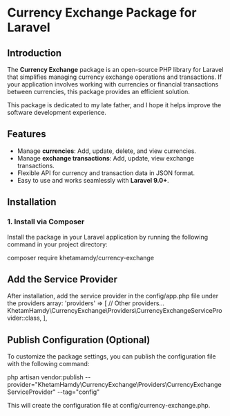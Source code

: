 # Currency Exchange Package for Laravel

## Introduction

The **Currency Exchange** package is an open-source PHP library for Laravel that simplifies managing currency exchange operations and transactions. If your application involves working with currencies or financial transactions between currencies, this package provides an efficient solution.

This package is dedicated to my late father, and I hope it helps improve the software development experience.


## Features

- Manage **currencies**: Add, update, delete, and view currencies.
- Manage **exchange transactions**: Add, update, view exchange transactions.
- Flexible API for currency and transaction data in JSON format.
- Easy to use and works seamlessly with **Laravel 9.0+**.

## Installation

### 1. Install via Composer

Install the package in your Laravel application by running the following command in your project directory:

composer require khetamamdy/currency-exchange

## Add the Service Provider

After installation, add the service provider in the config/app.php file under the providers array:
'providers' => [
    // Other providers...
    KhetamHamdy\CurrencyExchange\Providers\CurrencyExchangeServiceProvider::class,
],

## Publish Configuration (Optional)
To customize the package settings, you can publish the configuration file with the following command:

php artisan vendor:publish --provider="KhetamHamdy\CurrencyExchange\Providers\CurrencyExchangeServiceProvider" --tag="config"

This will create the configuration file at config/currency-exchange.php.

